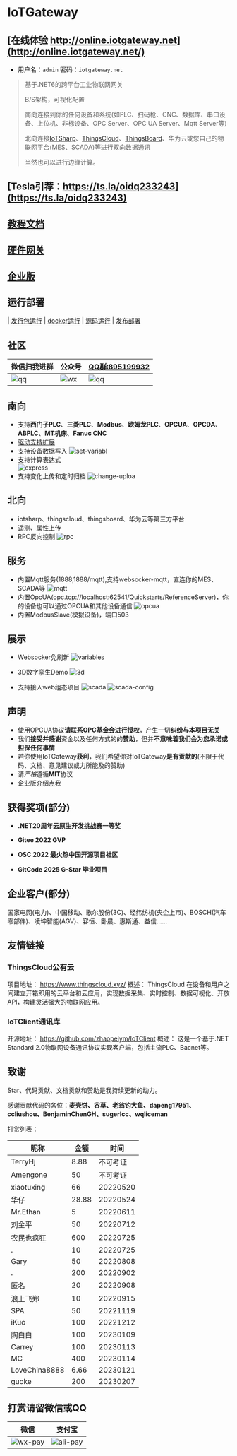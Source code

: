 # IoTGateway

## [在线体验 http://online.iotgateway.net](http://online.iotgateway.net/)

- 用户名：`admin`     密码：`iotgateway.net`

> 基于.NET6的跨平台工业物联网网关
>
> B/S架构，可视化配置
>
> 南向连接到你的任何设备和系统(如PLC、扫码枪、CNC、数据库、串口设备、上位机、非标设备、OPC Server、OPC UA Server、Mqtt Server等)
>
> 北向连接[IoTSharp](https://github.com/IoTSharp/IoTSharp)、[ThingsCloud](https://www.thingscloud.xyz/)、[ThingsBoard](https://thingsboard.io/)、华为云或您自己的物联网平台(MES、SCADA)等进行双向数据通讯
>
> 当然也可以进行边缘计算。
>

## [Tesla引荐：https://ts.la/oidq233243](https://ts.la/oidq233243)
## [教程文档](http://iotgateway.net/)
## [硬件网关](http://iotgateway.net/docs/hardware/selection/)
## [企业版](http://iotgateway.net/docs/enterprise/intro)

## 运行部署

| [发行包运行](http://iotgateway.net/docs/iotgateway-beginner/run/release-run) 
| [docker运行](http://iotgateway.net/docs/iotgateway-beginner/run/docker-run) 
| [源码运行](http://iotgateway.net/docs/iotgateway-beginner/run/source-run) 
| [发布部署](http://iotgateway.net/docs/iotgateway-beginner/run/publish-run) 


## 社区

| 微信扫我进群 | 公众号 |    [QQ群:895199932](https://jq.qq.com/?_wv=1027&k=mus0CV0W)  |
| ---- | ------ | ---- |
| ![qq](./images/wxgroup.png) | ![wx](./images/wx.jpg) | ![qq](./images/qq.png) |


## 南向
- 支持**西门子PLC**、**三菱PLC**、**Modbus**、**欧姆龙PLC**、**OPCUA**、**OPCDA**、**ABPLC**、**MT机床**、**Fanuc CNC**
- [驱动支持扩展](http://iotgateway.net/docs/iotgateway/driver/tcpclient)
- 支持设备数据写入
  ![set-variabl](./images/set-variable.png)  
- 支持计算表达式  
  ![express](./images/express.png)
- 支持变化上传和定时归档
  ![change-uploa](./images/change-upload.png)
  

## 北向
- iotsharp、thingscloud、thingsboard、华为云等第三方平台
- 遥测、属性上传
- RPC反向控制
  ![rpc](./images/rpc.gif)

## 服务
- 内置Mqtt服务(1888,1888/mqtt),支持websocker-mqtt，直连你的MES、SCADA等
  ![mqtt](./images/mqtt.png)
- 内置OpcUA(opc.tcp://localhost:62541/Quickstarts/ReferenceServer)，你的设备也可以通过OPCUA和其他设备通信
  ![opcua](./images/opcua.png)
- 内置ModbusSlave(模拟设备)，端口503

## 展示
- Websocker免刷新
![variables](./images/variables.gif)

- 3D数字孪生Demo
  ![3d](./images/3d.gif)
  
- 支持接入web组态项目
![scada](./images/scada.gif)
![scada-config](./images/scada-config.png)

## 声明

- 使用OPCUA协议**请联系OPC基金会进行授权**，产生一切**纠纷与本项目无关**
- 我们**接受并感谢**资金以及任何方式的的**赞助**，但并**不意味着我们会为您承诺或担保任何事情**
- 若你使用IoTGateway**获利**，我们希望你对IoTGateway**是有贡献的**(不限于代码、文档、意见建议或力所能及的赞助)
- 请*严格*遵循**MIT**协议
- [企业版介绍点我](http://iotgateway.net/docs/enterprise/intro)



## 获得奖项(部分)

- **.NET20周年云原生开发挑战赛一等奖**

- **Gitee 2022 GVP**

- **OSC 2022 最火热中国开源项目社区**

- **GitCode 2025 G-Star 毕业项目**

## 企业客户(部分)

国家电网(电力)、中国移动、歌尔股份(3C)、经纬纺机(央企上市)、BOSCH(汽车零部件)、凌坤智能(AGV)、容恒、卧晨、惠斯通、益信......

## 友情链接

### ThingsCloud公有云

项目地址：
https://www.thingscloud.xyz/
概述：
ThingsCloud 在设备和用户之间建立开箱即用的云平台和云应用，实现数据采集、实时控制、数据可视化、开放 API，构建灵活强大的物联网应用。

### IoTClient通讯库

开源地址：
https://github.com/zhaopeiym/IoTClient
概述：
这是一个基于.NET Standard 2.0物联网设备通讯协议实现客户端，包括主流PLC、Bacnet等。

## 致谢

Star、代码贡献、文档贡献和赞助是我持续更新的动力。

感谢贡献代码的各位：**麦壳饼、谷草、老翁钓大鱼、dapeng17951、ccliushou、BenjaminChenGH、sugerlcc、wqliceman**

打赏列表：

| 昵称          | 金额  | 时间     |
| ------------- | ----- | -------- |
| TerryHj       | 8.88  | 不可考证 |
| Amengone      | 50    | 不可考证 |
| xiaotuxing    | 66    | 20220520 |
| 华仔          | 28.88 | 20220524 |
| Mr.Ethan      | 5     | 20220611 |
| 刘金平        | 50    | 20220712 |
| 农民也疯狂    | 600   | 20220725 |
| .             | 10    | 20220725 |
| Gary          | 50    | 20220808 |
| .             | 200   | 20220902 |
| 匿名          | 20    | 20220908 |
| 浪上飞郑      | 10    | 20220915 |
| SPA           | 50    | 20221119 |
| iKuo          | 100   | 20221212 |
| 陶白白        | 100   | 20230109 |
| Carrey        | 100   | 20230113 |
| MC            | 400   | 20230114 |
| LoveChina8888 | 6.66  | 20230121 |
| guoke         | 200   | 20230207 |



## 打赏请留微信或QQ

|  微信 | 支付宝 |
| ----- | ---- |
| ![wx-pay](./images/wx-pay.jpg) | ![ali-pay](./images/ali-pay.png) |
